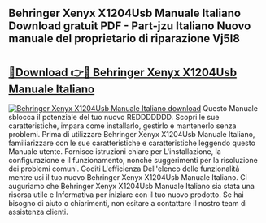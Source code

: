 ## Behringer Xenyx X1204Usb Manuale Italiano Download gratuit PDF - Part-jzu Italiano Nuovo manuale del proprietario di riparazione Vj5l8

# <h2><a href="http://dfdxpo.blite.top/?on=Behringer+Xenyx+X1204Usb+Manuale+Italiano">🔗Download 👉🔴 Behringer Xenyx X1204Usb Manuale Italiano</a></h2>

[![Behringer Xenyx X1204Usb Manuale Italiano download](https://i.imgur.com/lujVjoI.png)](http://dfdxpo.blite.top/?on=Behringer+Xenyx+X1204Usb+Manuale+Italiano)
Questo Manuale sblocca il potenziale del tuo nuovo REDDDDDDD. Scopri le sue caratteristiche, impara come installarlo, gestirlo e mantenerlo senza problemi. Prima di utilizzare Behringer Xenyx X1204Usb Manuale Italiano, familiarizzare con le sue caratteristiche e caratteristiche leggendo questo Manuale utente. Fornisce istruzioni chiare per L'installazione, la configurazione e il funzionamento, nonché suggerimenti per la risoluzione dei problemi comuni. Goditi L'efficienza Dell'elenco delle funzionalità mentre usi il tuo nuovo Behringer Xenyx X1204Usb Manuale Italiano. Ci auguriamo che Behringer Xenyx X1204Usb Manuale Italiano sia stata una risorsa utile e Informativa per iniziare con il tuo nuovo prodotto. Se hai bisogno di aiuto o chiarimenti, non esitare a contattare il nostro team di assistenza clienti.
